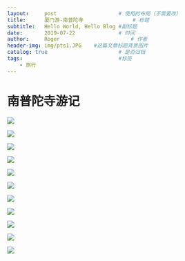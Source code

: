 ```yaml
---
layout:     post   				    # 使用的布局（不需要改）
title:      厦门游-南普陀寺 				# 标题 
subtitle:   Hello World, Hello Blog #副标题
date:       2019-07-22 				# 时间
author:     Roger 						# 作者
header-img: img/pts1.JPG 	#这篇文章标题背景图片
catalog: true 						# 是否归档
tags:								#标签
    - 旅行
---
```

# 南普陀寺游记

![](/img/pts2.JPG)

![](/img/pts3.JPG)

![](/img/pts4.JPG)

![](/img/pts5.JPG)

![](/img/pts6.JPG)

![](/img/pts7.JPG)

![](/img/pts8.JPG)

![](/img/pts9.JPG)

![](/img/pts10.JPG)

![](/img/pts11.JPG)

![](/img/pts12.JPG)
